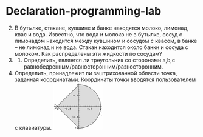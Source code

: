 # Declaration-programming-lab

2. В бутылке, стакане, кувшине и банке находятся молоко, лимонад, квас и вода. Известно, что вода и молоко не в бутылке, сосуд с лимонадом находится между кувшином и сосудом с квасом, в банке – не лимонад и не вода. Стакан находится около банки и сосуда с молоком. Как распределены эти жидкости по сосудам?
3. 1. Определить, является ли треугольник  со сторонами а,b,с равнобедренным/равносторонним/разносторонним.
2. Определить, принадлежит ли заштрихованной области точка, заданная координатами. Координаты точки вводятся пользователем с клавиатуры.
![Image alt](https://github.com/Liza-Kozlovskaya/Declaration-programming-lab/blob/master/lab3/3.png)
